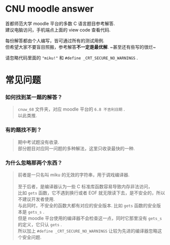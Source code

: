 # CNU moodle answer
首都师范大学 moodle 平台的多数 C 语言题目参考解答.<br/>
建议电脑访问，手机端点上面的 view code 查看代码. 

每份解答都由个人编写，皆可通过所有的测试用例.<br/>
但希望大家不要盲目照搬，参考解答**不一定是最优解**. ~甚至还有些写的很烂~

请忽略代码里面的 `"miku!"` 和 `#define _CRT_SECURE_NO_WARNINGS` .

# 常见问题
### 如何找到某一题的解答？
> `cnuw_68` 文件夹，对应 moodle 平台的 `6.8 不吉利日期` .<br/>
> 以此类推.
### 有的题找不到？
> 期中考试题没有收录.<br/>
> 部分题目对应同一问题的多种解法，这里只收录最快的一种.
### 为什么忽略那两个东西？
> 前者是一只名叫 miku 的无效的字符串，用于调戏编译器.<br/><br/>
> 至于后者，是编译器认为一些 C 标准库函数容易导致内存非法访问，<br/>
> 比如 `gets` 函数，它不遇到换行或者 EOF 就无限读下去，是不安全的，所以不建议开发者使用.<br/>
> 与此同时，不安全的函数大都有对应的安全版本. 比如 `gets` 函数的安全版本是 `gets_s` .<br/>
> 但是 moodle 平台使用的编译器不会检查这一点，同时它那里没有 `gets_s` 的定义，它只认 `gets` .<br/>
> 所以加上 `#define _CRT_SECURE_NO_WARNINGS` 让较为先进的编译器忽略这个安全问题.
